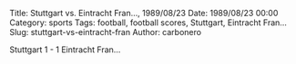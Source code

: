 Title: Stuttgart vs. Eintracht Fran…, 1989/08/23
Date: 1989/08/23 00:00
Category: sports
Tags: football, football scores, Stuttgart, Eintracht Fran…
Slug: stuttgart-vs-eintracht-fran
Author: carbonero


Stuttgart 1 - 1 Eintracht Fran…

